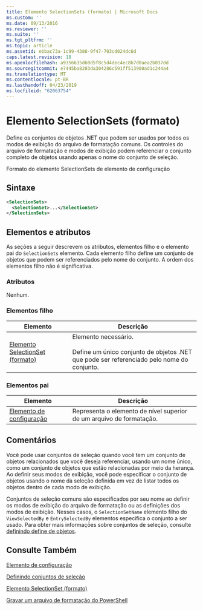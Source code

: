 ```yaml
---
title: Elemento SelectionSets (formato) | Microsoft Docs
ms.custom: ''
ms.date: 09/13/2016
ms.reviewer: ''
ms.suite: ''
ms.tgt_pltfrm: ''
ms.topic: article
ms.assetid: ebbac73a-1c99-4388-9f47-703cd024dc6d
caps.latest.revision: 18
ms.openlocfilehash: a9356635d60d5f8c5d4dec4ec8b7d0aea2b037dd
ms.sourcegitcommit: e7445ba8203da304286c591ff513900ad1c244a4
ms.translationtype: MT
ms.contentlocale: pt-BR
ms.lasthandoff: 04/23/2019
ms.locfileid: "62063754"
---
```

# <a name="selectionsets-element-format"></a>Elemento SelectionSets (formato)

Define os conjuntos de objetos .NET que podem ser usados por todos os modos de exibição do arquivo de formatação comuns. Os controles do arquivo de formatação e modos de exibição podem referenciar o conjunto completo de objetos usando apenas o nome do conjunto de seleção.

Formato do elemento SelectionSets de elemento de configuração

## <a name="syntax"></a>Sintaxe

```xml
<SelectionSets>
  <SelectionSet>...</SelectionSet>
</SelectionSets>
```

## <a name="attributes-and-elements"></a>Elementos e atributos

As seções a seguir descrevem os atributos, elementos filho e o elemento pai do `SelectionSets` elemento. Cada elemento filho define um conjunto de objetos que podem ser referenciados pelo nome do conjunto. A ordem dos elementos filho não é significativa.

### <a name="attributes"></a>Atributos

Nenhum.

### <a name="child-elements"></a>Elementos filho

|Elemento|Descrição|
|-------------|-----------------|
|[Elemento SelectionSet (formato)](./selectionset-element-format.md)|Elemento necessário.<br /><br /> Define um único conjunto de objetos .NET que pode ser referenciado pelo nome do conjunto.|

### <a name="parent-elements"></a>Elementos pai

|Elemento|Descrição|
|-------------|-----------------|
|[Elemento de configuração](./configuration-element-format.md)|Representa o elemento de nível superior de um arquivo de formatação.|

## <a name="remarks"></a>Comentários

Você pode usar conjuntos de seleção quando você tem um conjunto de objetos relacionados que você deseja referenciar, usando um nome único, como um conjunto de objetos que estão relacionadas por meio da herança. Ao definir seus modos de exibição, você pode especificar o conjunto de objetos usando o nome da seleção definida em vez de listar todos os objetos dentro de cada modo de exibição.

Conjuntos de seleção comuns são especificados por seu nome ao definir os modos de exibição do arquivo de formatação ou as definições dos modos de exibição. Nesses casos, o `SelectionSetName` elemento filho do `ViewSelectedBy` e `EntrySelectedBy` elementos especifica o conjunto a ser usado. Para obter mais informações sobre conjuntos de seleção, consulte [definindo define de objetos](./defining-selection-sets.md).

## <a name="see-also"></a>Consulte Também

[Elemento de configuração](./configuration-element-format.md)

[Definindo conjuntos de seleção](./defining-selection-sets.md)

[Elemento SelectionSet (formato)](./selectionset-element-format.md)

[Gravar um arquivo de formatação do PowerShell](./writing-a-powershell-formatting-file.md)

